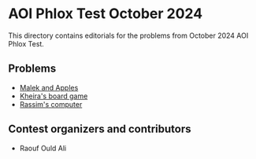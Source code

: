 # AOI Phlox Test October 2024

This directory contains editorials for the problems from October 2024 AOI Phlox Test.

## Problems

* [Malek and Apples](malek.md)
* [Kheira's board game](kheira.md)
* [Rassim's computer](rassim.md)

## Contest organizers and contributors

- Raouf Ould Ali
